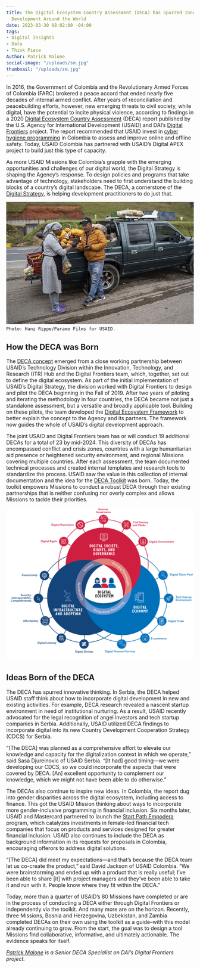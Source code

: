 ```yaml
---
title: The Digital Ecosystem Country Assessment (DECA) has Spurred Innovative Digital
  Development Around the World
date: 2023-03-30 08:02:00 -04:00
tags:
- Digital Insights
- Data
- Think Piece
Author: Patrick Malone
social-image: "/uploads/sm.jpg"
thumbnail: "/uploads/sm.jpg"
---
```


In 2016, the Government of Colombia and the Revolutionary Armed Forces of Colombia (FARC) brokered a peace accord that ended nearly five decades of internal armed conflict. After years of reconciliation and peacebuilding efforts, however, new emerging threats to civil society, while digital, have the potential to incite physical violence, according to findings in a 2020 [Digital Ecosystem Country Assessment](https://www.usaid.gov/digital-strategy/implementation-tracks/track1-adopt-ecosystem/digital-ecosystem-country-assessments) (DECA) report published by the U.S. Agency for International Development (USAID) and DAI’s [Digital Frontiers](https://www.digitalfrontiersdai.com/) project. The report recommended that USAID invest in [cyber hygiene programming](https://www.usaid.gov/digital-development/cybersecurity) in Colombia to assess and improve online and offline safety. Today, USAID Colombia has partnered with USAID’s Digital APEX project to build just this type of capacity.       

As more USAID Missions like Colombia’s grapple with the emerging opportunities and challenges of our digital world, the Digital Strategy is shaping the Agency’s response. To design policies and programs that take advantage of technology, stakeholders need to first understand the building blocks of a country’s digital landscape. The DECA, a cornerstone of the [Digital Strategy](https://www.usaid.gov/digital-development/digital-strategy), is helping development practitioners to do just that.  

![deca 1.jpg](/uploads/deca%201.jpg)`Photo: Hanz Rippe/Paramo Films for USAID.`

<!--more-->

## How the DECA was Born

The [DECA concept](https://www.usaid.gov/digital-strategy/implementation-tracks/track1-adopt-ecosystem/digital-ecosystem-country-assessments) emerged from a close working partnership between USAID’s Technology Division within the Innovation, Technology, and Research (ITR) Hub and the Digital Frontiers team, which, together, set out to define the digital ecosystem. As part of the initial implementation of USAID’s Digital Strategy, the division worked with Digital Frontiers to design and pilot the DECA beginning in the Fall of 2019. After two years of piloting and iterating the methodology in four countries, the DECA became not just a standalone assessment, but a versatile and broadly applicable tool. Building on these pilots, the team developed the [Digital Ecosystem Framework](https://www.usaid.gov/digital-development/digital-ecosystem-framework) to better explain the concept to the Agency and its partners. The framework now guides the whole of USAID’s digital development approach. 

The joint USAID and Digital Frontiers team has or will conduct 19 additional DECAs for a total of 23 by mid-2024. This diversity of DECAs has encompassed conflict and crisis zones, countries with a large humanitarian aid presence or heightened security environment, and regional Missions covering multiple countries. After each assessment, the team documented technical processes and created internal templates and research tools to standardize the process. USAID saw the value in this collection of internal documentation and the idea for the [DECA Toolkit](https://www.usaid.gov/digital-development/deca-toolkit) was born. Today, the toolkit empowers Missions to conduct a robust DECA through their existing partnerships that is neither confusing nor overly complex and allows Missions to tackle their priorities. 

![Digital Strategy Graphic.png](/uploads/Digital%20Strategy%20Graphic.png)

## Ideas Born of the DECA

The DECA has spurred innovative thinking. In Serbia, the DECA helped USAID staff think about how to incorporate digital development in new and existing activities. For example, DECA research revealed a nascent startup environment in need of institutional nurturing. As a result, USAID recently advocated for the legal recognition of angel investors and tech startup companies in Serbia. Additionally, USAID utilized DECA findings to incorporate digital into its new Country Development Cooperation Strategy (CDCS) for Serbia.

“[The DECA] was planned as a comprehensive effort to elevate our knowledge and capacity for the digitalization context in which we operate,” said Sasa Djureinovic of USAID Serbia. “[It had] good timing—we were developing our CDCS, so we could incorporate the aspects that were covered by DECA. [An] excellent opportunity to complement our knowledge, which we might not have been able to do otherwise.”

The DECAs also continue to inspire new ideas. In Colombia, the report dug into gender disparities across the digital ecosystem, including access to finance. This got the USAID Mission thinking about ways to incorporate more gender-inclusive programming in financial inclusion. Six months later, USAID and Mastercard partnered to launch the [Start Path Empodera](https://www.startpathempodera.com/en/) program, which catalyzes investments in female-led financial tech companies that focus on products and services designed for greater financial inclusion. USAID also continues to include the DECA as background information in its requests for proposals in Colombia, encouraging offerors to address digital solutions. 

“[The DECA] did meet my expectations—and that’s because the DECA team let us co-create the product,” said David Jackson of USAID Colombia. “We were brainstorming and ended up with a product that is really useful; I’ve been able to share [it] with project managers and they’ve been able to take it and run with it. People know where they fit within the DECA.”

Today, more than a quarter of USAID’s 80 Missions have completed or are in the process of conducting a DECA either through Digital Frontiers or independently via the toolkit. And many more are on the horizon. Recently, three Missions, Bosnia and Herzegovina, Uzbekistan, and Zambia completed DECAs on their own using the toolkit as a guide–with this model already continuing to grow. From the start, the goal was to design a tool Missions find collaborative, informative, and ultimately actionable. The evidence speaks for itself. 

*[Patrick Malone](https://www.linkedin.com/in/patrick-malone-a2b41640/) is a Senior DECA Specialist on DAI’s Digital Frontiers project.*